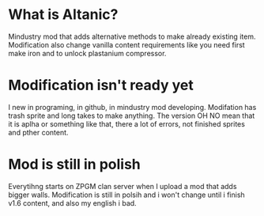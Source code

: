 # What is Altanic?
Mindustry mod that adds alternative methods to make already existing item. Modification also change vanilla content requirements like you need first make iron and to unlock plastanium compressor. 
# Modification isn't ready yet
I new in programing, in github, in mindustry mod developing. Modifation has trash sprite and long takes to make anything. The version OH NO mean that it is aplha or something like that, there a lot of errors, not finished sprites and pther content.
# Mod is still in polish
Everytihng starts on ZPGM clan server when I upload a mod that adds bigger walls. Modification is still in polsih and i won't change until i finish v1.6 content, and also my english i bad.
